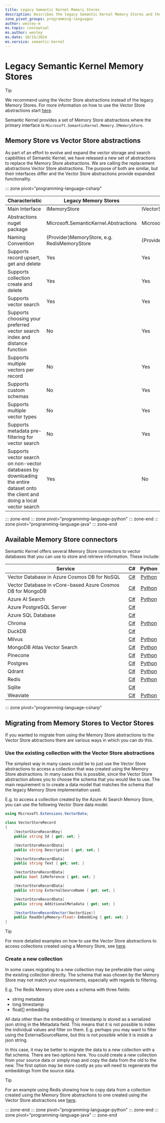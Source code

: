 ```yaml
---
title: Legacy Semantic Kernel Memory Stores
description: Describes the legacy Semantic Kernel Memory Stores and the benefits of moving to Vector Stores
zone_pivot_groups: programming-languages
author: westey-m
ms.topic: conceptual
ms.author: westey
ms.date: 10/15/2024
ms.service: semantic-kernel
---
```

# Legacy Semantic Kernel Memory Stores

> [!TIP]
> We recommend using the Vector Store abstractions instead of the legacy Memory Stores. For more information on how to use the Vector Store abstractions start [here](./index.md).

Semantic Kernel provides a set of Memory Store abstractions where the primary interface is `Microsoft.SemanticKernel.Memory.IMemoryStore`.

## Memory Store vs Vector Store abstractions

As part of an effort to evolve and expand the vector storage and search capbilities of Semantic Kernel, we have released a new set of abstractions to replace the Memory Store abstractions.
We are calling the replacement abstractions Vector Store abstractions.
The purpose of both are similar, but their interfaces differ and the Vector Store abstractions provide expanded functionality.

::: zone pivot="programming-language-csharp"

|Characteristic|Legacy Memory Stores|Vector Stores|
|-|-|-|
|Main Interface|IMemoryStore|IVectorStore|
|Abstractions nuget package|Microsoft.SemanticKernel.Abstractions|Microsoft.Extensions.VectorData.Abstractions|
|Naming Convention|{Provider}MemoryStore, e.g. RedisMemoryStore|{Provider}VectorStore, e.g. RedisVectorStore|
|Supports record upsert, get and delete|Yes|Yes|
|Supports collection create and delete|Yes|Yes|
|Supports vector search|Yes|Yes|
|Supports choosing your preferred vector search index and distance function|No|Yes|
|Supports multiple vectors per record|No|Yes|
|Supports custom schemas|No|Yes|
|Supports multiple vector types|No|Yes|
|Supports metadata pre-filtering for vector search|No|Yes|
|Supports vector search on non-vector databases by downloading the entire dataset onto the client and doing a local vector search|Yes|No|

::: zone-end
::: zone pivot="programming-language-python"
::: zone-end
::: zone pivot="programming-language-java"
::: zone-end

## Available Memory Store connectors

Semantic Kernel offers several Memory Store connectors to vector databases that you can use to store and retrieve information. These include:

| Service                  | C# | Python |
|--------------------------|:----:|:------:|
| Vector Database in Azure Cosmos DB for NoSQL | [C#](https://github.com/microsoft/semantic-kernel/tree/main/dotnet/src/Connectors/Connectors.Memory.AzureCosmosDBNoSQL) | [Python](https://github.com/microsoft/semantic-kernel/tree/main/python/semantic_kernel/connectors/memory/azure_cosmosdb_no_sql) |
| Vector Database in vCore-based Azure Cosmos DB for MongoDB | [C#](https://github.com/microsoft/semantic-kernel/tree/main/dotnet/src/Connectors/Connectors.Memory.AzureCosmosDBMongoDB) | [Python](https://github.com/microsoft/semantic-kernel/tree/main/python/semantic_kernel/connectors/memory/azure_cosmosdb) |
| Azure AI Search   | [C#](https://github.com/microsoft/semantic-kernel/tree/main/dotnet/src/Connectors/Connectors.Memory.AzureAISearch) | [Python](https://github.com/microsoft/semantic-kernel/tree/main/python/semantic_kernel/connectors/memory/azure_cognitive_search) |
| Azure PostgreSQL Server  | [C#](https://github.com/microsoft/semantic-kernel/tree/main/dotnet/src/Connectors/Connectors.Memory.Postgres) | |
| Azure SQL Database       | [C#](https://github.com/kbeaugrand/SemanticKernel.Connectors.Memory.SqlServer) | |
| Chroma                   | [C#](https://github.com/microsoft/semantic-kernel/tree/main/dotnet/src/Connectors/Connectors.Memory.Chroma) | [Python](https://github.com/microsoft/semantic-kernel/tree/main/python/semantic_kernel/connectors/memory/chroma) |
| DuckDB                   | [C#](https://github.com/microsoft/semantic-kernel/tree/main/dotnet/src/Connectors/Connectors.Memory.DuckDB) |  |
| Milvus                   | [C#](https://github.com/microsoft/semantic-kernel/tree/main/dotnet/src/Connectors/Connectors.Memory.Milvus) | [Python](https://github.com/microsoft/semantic-kernel/tree/main/python/semantic_kernel/connectors/memory/milvus) |
| MongoDB Atlas Vector Search | [C#](https://github.com/microsoft/semantic-kernel/tree/main/dotnet/src/Connectors/Connectors.Memory.MongoDB) | [Python](https://github.com/microsoft/semantic-kernel/tree/main/python/semantic_kernel/connectors/memory/mongodb_atlas) |
| Pinecone                 | [C#](https://github.com/microsoft/semantic-kernel/tree/main/dotnet/src/Connectors/Connectors.Memory.Pinecone) | [Python](https://github.com/microsoft/semantic-kernel/tree/main/python/semantic_kernel/connectors/memory/pinecone) |
| Postgres                 | [C#](https://github.com/microsoft/semantic-kernel/tree/main/dotnet/src/Connectors/Connectors.Memory.Postgres) | [Python](https://github.com/microsoft/semantic-kernel/tree/main/python/semantic_kernel/connectors/memory/postgres) |
| Qdrant                   | [C#](https://github.com/microsoft/semantic-kernel/tree/main/dotnet/src/Connectors/Connectors.Memory.Qdrant) | [Python](https://github.com/microsoft/semantic-kernel/tree/main/python/semantic_kernel/connectors/memory/qdrant) |
| Redis                    | [C#](https://github.com/microsoft/semantic-kernel/tree/main/dotnet/src/Connectors/Connectors.Memory.Redis) | [Python](https://github.com/microsoft/semantic-kernel/tree/main/python/semantic_kernel/connectors/memory/redis) |
| Sqlite                   | [C#](https://github.com/microsoft/semantic-kernel/tree/main/dotnet/src/Connectors/Connectors.Memory.Sqlite) |  |
| Weaviate                 | [C#](https://github.com/microsoft/semantic-kernel/tree/main/dotnet/src/Connectors/Connectors.Memory.Weaviate) | [Python](https://github.com/microsoft/semantic-kernel/tree/main/python/semantic_kernel/connectors/memory/weaviate) |

::: zone pivot="programming-language-csharp"

## Migrating from Memory Stores to Vector Stores

If you wanted to migrate from using the Memory Store abstractions to the Vector Store abtractions there are various ways in which you can do this.

### Use the existing collection with the Vector Store abstractions

The simplest way in many cases could be to just use the Vector Store abstractions to access a collection that was created using the Memory Store abstractions.
In many cases this is possible, since the Vector Store abstraction allows you to choose the schema that you would like to use.
The main requirement is to create a data model that matches the schema that the legacy Memory Store implementation used.

E.g. to access a collection created by the Azure AI Search Memory Store, you can use the following Vector Store data model.

```csharp
using Microsoft.Extensions.VectorData;

class VectorStoreRecord
{
    [VectorStoreRecordKey]
    public string Id { get; set; }

    [VectorStoreRecordData]
    public string Description { get; set; }

    [VectorStoreRecordData]
    public string Text { get; set; }

    [VectorStoreRecordData]
    public bool IsReference { get; set; }

    [VectorStoreRecordData]
    public string ExternalSourceName { get; set; }

    [VectorStoreRecordData]
    public string AdditionalMetadata { get; set; }

    [VectorStoreRecordVector(VectorSize)]
    public ReadOnlyMemory<float> Embedding { get; set; }
}
```

> [!TIP]
> For more detailed examples on how to use the Vector Store abstractions to access collections created using a Memory Store, see [here](https://github.com/microsoft/semantic-kernel/blob/main/dotnet/samples/Concepts/Memory/VectorStore_ConsumeFromMemoryStore_Common.cs).

### Create a new collection

In some cases migrating to a new collection may be preferable than using the existing collection directly. The schema that was chosen by the Memory Store may not match your requirements, especially with regards to filtering.

E.g. The Redis Memory store uses a schema with three fields:

- string metadata
- long timestamp
- float[] embedding

All data other than the embedding or timestamp is stored as a serialized json string in the Metadata field. This means that it is not possible to index the individual values and filter on them.
E.g. perhaps you may want to filter using the ExternalSourceName, but this is not possible while it is inside a json string.

In this case, it may be better to migrate the data to a new collection with a flat schema.
There are two options here. You could create a new collection from your source data or simply map and copy the data from the old to the new.
The first option may be more costly as you will need to regenerate the embeddings from the source data.

> [!TIP]
> For an example using Redis showing how to copy data from a collection created using the Memory Store abstractions to one created using the Vector Store abstractions see [here](https://github.com/microsoft/semantic-kernel/blob/main/dotnet/samples/Concepts/Memory/VectorStore_MigrateFromMemoryStore_Redis.cs).

::: zone-end
::: zone pivot="programming-language-python"
::: zone-end
::: zone pivot="programming-language-java"
::: zone-end
